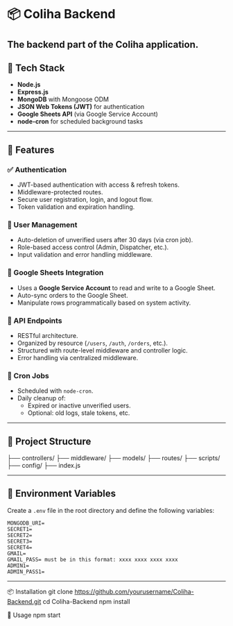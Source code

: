 # 📦 Coliha Backend

The backend part of the Coliha application.
---

## 🧰 Tech Stack

- **Node.js**
- **Express.js**
- **MongoDB** with Mongoose ODM
- **JSON Web Tokens (JWT)** for authentication
- **Google Sheets API** (via Google Service Account)
- **node-cron** for scheduled background tasks

---

## 🔐 Features

### ✅ Authentication

- JWT-based authentication with access & refresh tokens.
- Middleware-protected routes.
- Secure user registration, login, and logout flow.
- Token validation and expiration handling.

### 👤 User Management

- Auto-deletion of unverified users after 30 days (via cron job).
- Role-based access control (Admin, Dispatcher, etc.).
- Input validation and error handling middleware.

### 📄 Google Sheets Integration

- Uses a **Google Service Account** to read and write to a Google Sheet.
- Auto-sync orders to the Google Sheet.
- Manipulate rows programmatically based on system activity.

### 🚀 API Endpoints

- RESTful architecture.
- Organized by resource (`/users`, `/auth`, `/orders`, etc.).
- Structured with route-level middleware and controller logic.
- Error handling via centralized middleware.

### 🧹 Cron Jobs

- Scheduled with `node-cron`.
- Daily cleanup of:
  - Expired or inactive unverified users.
  - Optional: old logs, stale tokens, etc.

---

## 📁 Project Structure
├── controllers/
├── middleware/
├── models/
├── routes/
├── scripts/ 
├── config/ 
├── index.js


---

## 🔧 Environment Variables

Create a `.env` file in the root directory and define the following variables:

```env
MONGODB_URI=
SECRET1=
SECRET2=
SECRET3=
SECRET4=
GMAIL=
GMAIL_PASS= must be in this format: xxxx xxxx xxxx xxxx
ADMIN1=
ADMIN_PASS1=
````

---

📦 Installation
git clone https://github.com/yourusername/Coliha-Backend.git
cd Coliha-Backend
npm install

🚀 Usage
npm start






